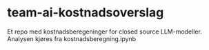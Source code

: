 # team-ai-kostnadsoverslag
 Et repo med kostnadsberegeninger for closed source LLM-modeller. Analysen kjøres fra kostnadsberegning.ipynb
